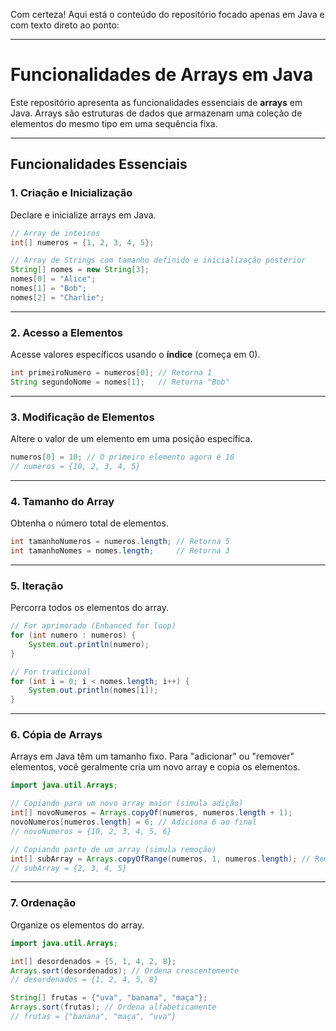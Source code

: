 Com certeza\! Aqui está o conteúdo do repositório focado apenas em Java e com texto direto ao ponto:

-----

# Funcionalidades de Arrays em Java

Este repositório apresenta as funcionalidades essenciais de **arrays** em Java. Arrays são estruturas de dados que armazenam uma coleção de elementos do mesmo tipo em uma sequência fixa.

-----

## Funcionalidades Essenciais

### 1\. Criação e Inicialização

Declare e inicialize arrays em Java.

```java
// Array de inteiros
int[] numeros = {1, 2, 3, 4, 5};

// Array de Strings com tamanho definido e inicialização posterior
String[] nomes = new String[3];
nomes[0] = "Alice";
nomes[1] = "Bob";
nomes[2] = "Charlie";
```

-----

### 2\. Acesso a Elementos

Acesse valores específicos usando o **índice** (começa em 0).

```java
int primeiroNumero = numeros[0]; // Retorna 1
String segundoNome = nomes[1];   // Retorna "Bob"
```

-----

### 3\. Modificação de Elementos

Altere o valor de um elemento em uma posição específica.

```java
numeros[0] = 10; // O primeiro elemento agora é 10
// numeros = {10, 2, 3, 4, 5}
```

-----

### 4\. Tamanho do Array

Obtenha o número total de elementos.

```java
int tamanhoNumeros = numeros.length; // Retorna 5
int tamanhoNomes = nomes.length;     // Retorna 3
```

-----

### 5\. Iteração

Percorra todos os elementos do array.

```java
// For aprimorado (Enhanced for loop)
for (int numero : numeros) {
    System.out.println(numero);
}

// For tradicional
for (int i = 0; i < nomes.length; i++) {
    System.out.println(nomes[i]);
}
```

-----

### 6\. Cópia de Arrays

Arrays em Java têm um tamanho fixo. Para "adicionar" ou "remover" elementos, você geralmente cria um novo array e copia os elementos.

```java
import java.util.Arrays;

// Copiando para um novo array maior (simula adição)
int[] novoNumeros = Arrays.copyOf(numeros, numeros.length + 1);
novoNumeros[numeros.length] = 6; // Adiciona 6 ao final
// novoNumeros = {10, 2, 3, 4, 5, 6}

// Copiando parte de um array (simula remoção)
int[] subArray = Arrays.copyOfRange(numeros, 1, numeros.length); // Remove o primeiro elemento
// subArray = {2, 3, 4, 5}
```

-----

### 7\. Ordenação

Organize os elementos do array.

```java
import java.util.Arrays;

int[] desordenados = {5, 1, 4, 2, 8};
Arrays.sort(desordenados); // Ordena crescentemente
// desordenados = {1, 2, 4, 5, 8}

String[] frutas = {"uva", "banana", "maça"};
Arrays.sort(frutas); // Ordena alfabeticamente
// frutas = {"banana", "maça", "uva"}
```


